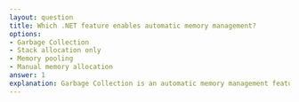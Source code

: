 ```yaml
---
layout: question
title: Which .NET feature enables automatic memory management?
options:
- Garbage Collection
- Stack allocation only
- Memory pooling
- Manual memory allocation
answer: 1
explanation: Garbage Collection is an automatic memory management feature that automatically reclaims memory used by objects that are no longer reachable, preventing memory leaks and simplifying memory management.
---
```

